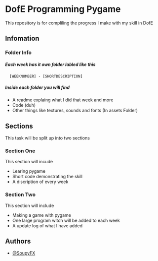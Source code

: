 # DofE Programming Pygame 
This repository is for compliling the progress I make with my skill in DofE
## Infomation
### Folder Info
##### Each week has it own folder labled like this
```
  [WEEKNUMBER] - [SHORTDESCRIPTION]
```

##### Inside each folder you will find
- A readme explaing what I did that week and more
- Code (duh)
- Other things like textures, sounds and fonts (In assets Folder)

## Sections
This task will be split up into two sections 
### Section One
This section will incude
- Learing pygame
- Short code demonstrating the skill
- A discription of every week
### Section Two
This section will include 
- Making a game with pygame
- One large program witch will be added to each week
- A update log of what I have added
## Authors
- [@SoupyFX ](https://github.com/SoupyFX)

